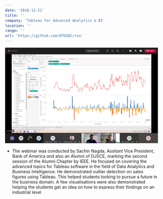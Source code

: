 ```yaml
---
date: '2018-12-21'
title: ''
company: 'Tableau for Advanced Analytics & BI'
location: ''
range: ''
url: 'https://github.com/DTUSDC/ros'
---
```


![Triguni](Tableau.png)

- The webinar was conducted by Sachin Nagda, Assitant Vice President, Bank of America and also an Alumni of DJSCE, marking the second session of the Alumni Chapter by IEEE. He focused on covering the advanced topics for Tableau software in the field of Data Analytics and Business Intelligence. He demonstrated outlier detection on sales figures using Tableau. This helped students looking to pursue a future in the business domain. A few visualisations were also demonstrated helping the students get an idea on how to express their findings on an industrial level
